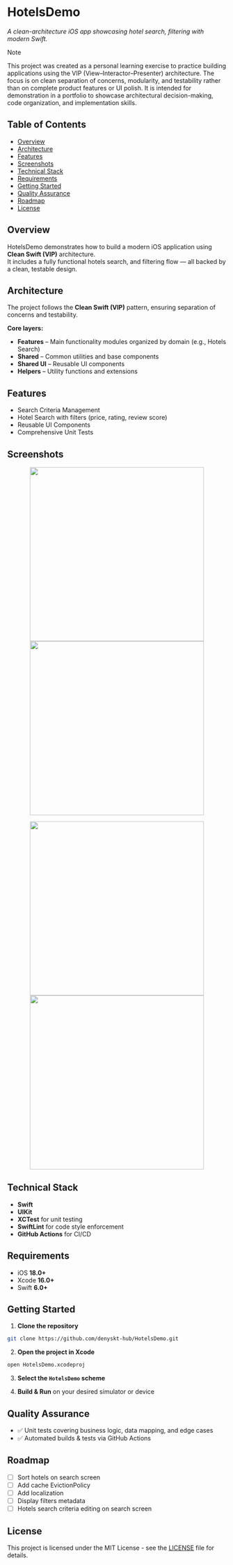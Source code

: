 # HotelsDemo

*A clean-architecture iOS app showcasing hotel search, filtering with modern Swift.*

> [!NOTE]
> This project was created as a personal learning exercise to practice building applications using the VIP (View–Interactor–Presenter) architecture. The focus is on clean separation of concerns, modularity, and testability rather than on complete product features or UI polish. It is intended for demonstration in a portfolio to showcase architectural decision-making, code organization, and implementation skills.

## Table of Contents

- [Overview](#overview)
- [Architecture](#architecture)
- [Features](#features)
- [Screenshots](#screenshots)
- [Technical Stack](#technical-stack)
- [Requirements](#requirements)
- [Getting Started](#getting-started)
- [Quality Assurance](#quality-assurance)
- [Roadmap](#roadmap)
- [License](#license)

## Overview

HotelsDemo demonstrates how to build a modern iOS application using **Clean Swift (VIP)** architecture.  
It includes a fully functional hotels search, and filtering flow — all backed by a clean, testable design.

## Architecture

The project follows the **Clean Swift (VIP)** pattern, ensuring separation of concerns and testability.

**Core layers:**
- **Features** – Main functionality modules organized by domain (e.g., Hotels Search)
- **Shared** – Common utilities and base components
- **Shared UI** – Reusable UI components
- **Helpers** – Utility functions and extensions

## Features

- Search Criteria Management
- Hotel Search with filters (price, rating, review score)
- Reusable UI Components
- Comprehensive Unit Tests

## Screenshots

<p align="center">
	<img src="Screenshots/screenshot1.png" width="400">
	<img src="Screenshots/screenshot2.png" width="400">
</p>

<p align="center">
	<img src="Screenshots/screenshot3.png" width="400">
	<img src="Screenshots/screenshot4.png" width="400">
</p>

## Technical Stack

- **Swift**
- **UIKit**
- **XCTest** for unit testing
- **SwiftLint** for code style enforcement
- **GitHub Actions** for CI/CD

## Requirements

- iOS **18.0+**
- Xcode **16.0+**
- Swift **6.0+**

## Getting Started

1. **Clone the repository**

```bash
git clone https://github.com/denyskt-hub/HotelsDemo.git
```

2. **Open the project in Xcode**

```bash
open HotelsDemo.xcodeproj
```

3. **Select the `HotelsDemo` scheme**

4. **Build & Run** on your desired simulator or device

## Quality Assurance

- ✅ Unit tests covering business logic, data mapping, and edge cases
- ✅ Automated builds & tests via GitHub Actions

## Roadmap

- [ ] Sort hotels on search screen
- [ ] Add cache EvictionPolicy
- [ ] Add localization
- [ ] Display filters metadata
- [ ] Hotels search criteria editing on search screen

## License

This project is licensed under the MIT License - see the [LICENSE](LICENSE) file for details.
